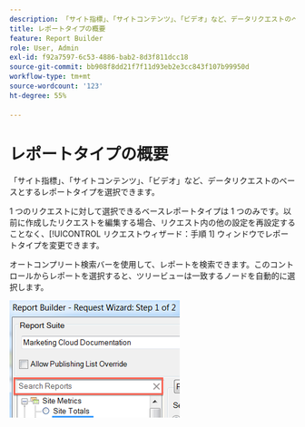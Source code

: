 ```yaml
---
description: 「サイト指標」、「サイトコンテンツ」、「ビデオ」など、データリクエストのベースとするレポートタイプを選択できます。
title: レポートタイプの概要
feature: Report Builder
role: User, Admin
exl-id: f92a7597-6c53-4886-bab2-8d3f811dcc18
source-git-commit: bb908f8dd21f7f11d93eb2e3cc843f107b99950d
workflow-type: tm+mt
source-wordcount: '123'
ht-degree: 55%

---
```


# レポートタイプの概要

「サイト指標」、「サイトコンテンツ」、「ビデオ」など、データリクエストのベースとするレポートタイプを選択できます。

1 つのリクエストに対して選択できるベースレポートタイプは 1 つのみです。以前に作成したリクエストを編集する場合、リクエスト内の他の設定を再設定することなく、[!UICONTROL  リクエストウィザード：手順 1] ウィンドウでレポートタイプを変更できます。

オートコンプリート検索バーを使用して、レポートを検索できます。このコントロールからレポートを選択すると、ツリービューは一致するノードを自動的に選択します。

![ レポートスイートのツリー表示と、選択した一致するノードを示すスクリーンショット。](assets/search_reports.png)

